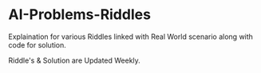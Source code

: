 #  AI-Problems-Riddles
Explaination for various Riddles linked with Real World scenario along with code for solution.

Riddle's & Solution are Updated Weekly.


